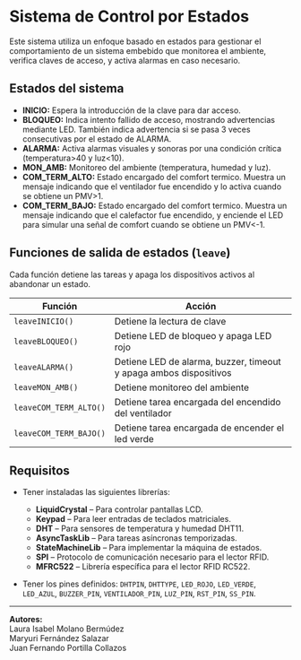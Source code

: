 # Sistema de Control por Estados

Este sistema utiliza un enfoque basado en estados para gestionar el comportamiento de un sistema embebido que monitorea el ambiente, verifica claves de acceso, y activa alarmas en caso necesario.

## Estados del sistema

- **INICIO:** Espera la introducción de la clave para dar acceso.
- **BLOQUEO:** Indica intento fallido de acceso, mostrando advertencias mediante LED. También indica advertencia si se pasa 3 veces consecutivas por el estado de ALARMA.
- **ALARMA:** Activa alarmas visuales y sonoras por una condición crítica (temperatura>40 y luz<10).
- **MON_AMB:** Monitoreo del ambiente (temperatura, humedad y luz).
- **COM_TERM_ALTO:** Estado encargado del comfort termico. Muestra un mensaje indicando que el ventilador fue encendido y lo activa cuando se obtiene un PMV>1.
- **COM_TERM_BAJO:** Estado encargado del comfort termico. Muestra un mensaje indicando que el calefactor fue encendido, y enciende el LED para simular una señal de comfort cuando se obtiene un PMV<-1.

## Funciones de salida de estados (`leave`)

Cada función detiene las tareas y apaga los dispositivos activos al abandonar un estado.

| Función | Acción |
|--------|--------|
| `leaveINICIO()` | Detiene la lectura de clave |
| `leaveBLOQUEO()` | Detiene LED de bloqueo y apaga LED rojo |
| `leaveALARMA()` | Detiene LED de alarma, buzzer, timeout y apaga ambos dispositivos |
| `leaveMON_AMB()` | Detiene monitoreo del ambiente |
| `leaveCOM_TERM_ALTO()` | Detiene tarea encargada del encendido del ventilador |
| `leaveCOM_TERM_BAJO()` | Detiene tarea encargada de encender el led verde |

## Requisitos

- Tener instaladas las siguientes librerías:
  - **LiquidCrystal** – Para controlar pantallas LCD.
  - **Keypad** – Para leer entradas de teclados matriciales.
  - **DHT** – Para sensores de temperatura y humedad DHT11.
  - **AsyncTaskLib** – Para tareas asíncronas temporizadas.
  - **StateMachineLib** – Para implementar la máquina de estados.
  - **SPI** – Protocolo de comunicación necesario para el lector RFID.
  - **MFRC522** – Librería específica para el lector RFID RC522.

- Tener los pines definidos: `DHTPIN`, `DHTTYPE`, `LED_ROJO`, `LED_VERDE`, `LED_AZUL`, `BUZZER_PIN`, `VENTILADOR_PIN`, `LUZ_PIN`, `RST_PIN`, `SS_PIN`.

---

**Autores:**  
Laura Isabel Molano Bermúdez  
Maryuri Fernández Salazar  
Juan Fernando Portilla Collazos  
